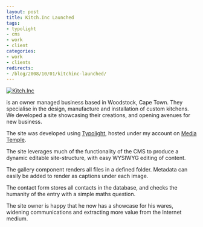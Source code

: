 ```yaml
---
layout: post
title: Kitch.Inc Launched
tags:
- typolight
- cms
- work
- client
categories:
- work
- clients
redirects:
- /blog/2008/10/01/kitchinc-launched/
---
```

[![Kitch.Inc](/images/2008/10/kitchinc.gif "Kitch.Inc")](http://www.kitchinc.co.za/ "Kitch.Inc")

is an owner managed business based in Woodstock, Cape Town.
They specialise in the design, manufacture and installation of custom kitchens.
We developed a site showcasing their creations, and opening avenues for new business.

<!-- more -->
The site was developed using [Typolight](http://www.typolight.org/ "Typolight"),
hosted under my account on [Media Temple](http://www.mediatemple.net/ "Media Temple").

The site leverages much of the functionality of the CMS to produce a dynamic
editable site-structure, with easy WYSIWYG editing of content.

The gallery component renders all files in a defined folder. Metadata can
easily be added to render as captions under each image.

The contact form stores all contacts in the database, and checks the humanity
of the entry with a simple maths question.

The site owner is happy that he now has a showcase for his wares, widening
communications and extracting more value from the Internet medium.

